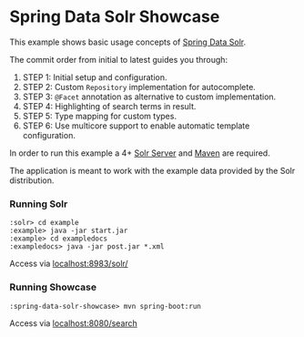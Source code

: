 Spring Data Solr Showcase
=========================

This example shows basic usage concepts of [Spring Data Solr](http://projects.spring.io/spring-data-solr).

The commit order from initial to latest guides you through:

1. STEP 1: Initial setup and configuration.
2. STEP 2: Custom `Repository` implementation for autocomplete.
3. STEP 3: `@Facet` annotation as alternative to custom implementation.
4. STEP 4: Highlighting of search terms in result.
5. STEP 5: Type mapping for custom types.
6. STEP 6: Use multicore support to enable automatic template configuration.

In order to run this example a 4+ [Solr Server](http://lucene.apache.org/solr/downloads.html) and [Maven](http://maven.apache.org/download.cgi) are required.

The application is meant to work with the example data provided by the Solr distribution.

### Running Solr
```emacs
:solr> cd example
:example> java -jar start.jar
:example> cd exampledocs
:exampledocs> java -jar post.jar *.xml
```

Access via [localhost:8983/solr/](http://localhost:8983/solr/#/collection1)

### Running Showcase
```emacs
:spring-data-solr-showcase> mvn spring-boot:run
```

Access via [localhost:8080/search](http://localhost:8080/search)